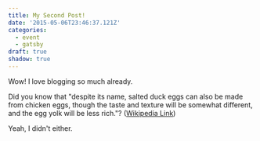 ```yaml
---
title: My Second Post!
date: '2015-05-06T23:46:37.121Z'
categories:
  - event
  - gatsby
draft: true
shadow: true
---
```


Wow! I love blogging so much already.

Did you know that "despite its name, salted duck eggs can also be made from
chicken eggs, though the taste and texture will be somewhat different, and the
egg yolk will be less rich."?
([Wikipedia Link](http://en.wikipedia.org/wiki/Salted_duck_egg))

Yeah, I didn't either.
